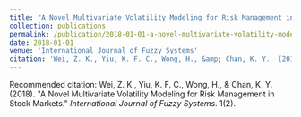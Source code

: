 ```yaml
---
title: "A Novel Multivariate Volatility Modeling for Risk Management in Stock Markets"
collection: publications
permalink: /publication/2018-01-01-a-novel-multivariate-volatility-modeling-for-risk-management-in-stock-markets
date: 2018-01-01
venue: 'International Journal of Fuzzy Systems'
citation: 'Wei, Z. K., Yiu, K. F. C., Wong, H., &amp; Chan, K. Y.  (2018). &quot;A Novel Multivariate Volatility Modeling for Risk Management in Stock Markets.&quot; <i>International Journal of Fuzzy Systems</i>. 1(2).'
---
```

Recommended citation: Wei, Z. K., Yiu, K. F. C., Wong, H., & Chan, K. Y.  (2018). "A Novel Multivariate Volatility Modeling for Risk Management in Stock Markets." <i>International Journal of Fuzzy Systems</i>. 1(2).